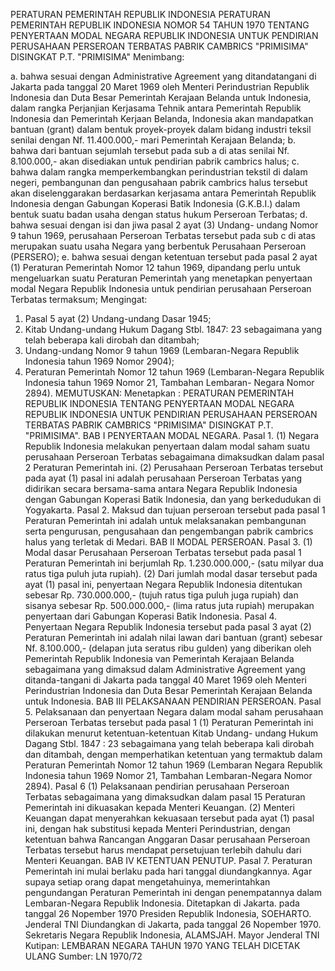  PERATURAN PEMERINTAH REPUBLIK INDONESIA PERATURAN PEMERINTAH REPUBLIK INDONESIA NOMOR 54 TAHUN 1970 TENTANG PENYERTAAN MODAL NEGARA REPUBLIK INDONESIA UNTUK PENDIRIAN PERUSAHAAN PERSEROAN TERBATAS PABRIK CAMBRICS "PRIMISIMA" DISINGKAT P.T. "PRIMISIMA"
Menimbang:

a. bahwa sesuai dengan Administrative Agreement yang ditandatangani di Jakarta pada tanggal 20 Maret 1969 oleh Menteri Perindustrian Republik Indonesia dan Duta Besar Pemerintah Kerajaan Belanda untuk Indonesia, dalam rangka Perjanjian Kerjasama Tehnik antara Pemerintah Republik Indonesia dan Pemerintah Kerjaan Belanda, Indonesia akan mandapatkan bantuan (grant) dalam bentuk proyek-proyek dalam bidang industri teksil senilai dengan Nf. 11.400.000,- mari Pemerintah Kerajaan Belanda;
b. bahwa dari bantuan sejumlah tersebut pada sub a di atas senilai Nf. 8.100.000,- akan disediakan untuk pendirian pabrik cambrics halus;
c. bahwa dalam rangka memperkembangkan perindustrian tekstil di dalam negeri, pembangunan dan pengusahaan pabrik cambrics halus tersebut akan diselenggarakan berdasarkan kerjasama antara Pemerintah Republik Indonesia dengan Gabungan Koperasi Batik Indonesia (G.K.B.I.) dalam bentuk suatu badan usaha dengan status hukum Perseroan Terbatas;
d. bahwa sesuai dengan isi dan jiwa pasal 2 ayat (3) Undang- undang Nomor 9 tahun 1969, perusahaan Perseroan Terbatas tersebut pada sub c di atas merupakan suatu usaha Negara yang berbentuk Perusahaan Perseroan (PERSERO);
e. bahwa sesuai dengan ketentuan tersebut pada pasal 2 ayat (1) Peraturan Pemerintah Nomor 12 tahun 1969, dipandang perlu untuk mengeluarkan suatu Peraturan Pemerintah yang menetapkan penyertaan modal Negara Republik Indonesia untuk pendirian perusahaan Perseroan Terbatas termaksum;
Mengingat:

1. Pasal 5 ayat (2) Undang-undang Dasar 1945;
2. Kitab Undang-undang Hukum Dagang Stbl. 1847: 23 sebagaimana yang telah beberapa kali dirobah dan ditambah;
3. Undang-undang Nomor 9 tahun 1969 (Lembaran-Negara Republik Indonesia tahun 1969 Nomor 2904);
4. Peraturan Pemerintah Nomor 12 tahun 1969 (Lembaran-Negara Republik Indonesia tahun 1969 Nomor 21, Tambahan Lembaran- Negara Nomor 2894).
MEMUTUSKAN:
 Menetapkan : PERATURAN PEMERINTAH REPUBLIK INDONESIA TENTANG PENYERTAAN MODAL NEGARA REPUBLIK INDONESIA UNTUK PENDIRIAN PERUSAHAAN PERSEROAN TERBATAS PABRIK CAMBRICS "PRIMISIMA" DISINGKAT P.T. "PRIMISIMA".
BAB I PENYERTAAN MODAL NEGARA. Pasal 1.
(1) Negara Republik Indonesia melakukan penyertaan dalam modal saham suatu perusahaan Perseroan Terbatas sebagaimana dimaksudkan dalam pasal 2 Peraturan Pemerintah ini. (2) Perusahaan Perseroan Terbatas tersebut pada ayat (1) pasal ini adalah perusahaan Perseroan Terbatas yang didirikan secara bersama-sama antara Negara Republik Indonesia dengan Gabungan Koperasi Batik Indonesia, dan yang berkedudukan di Yogyakarta. Pasal 2. Maksud dan tujuan perseroan tersebut pada pasal 1 Peraturan Pemerintah ini adalah untuk melaksanakan pembangunan serta pengurusan, pengusahaan dan pengembangan pabrik cambrics halus yang terletak di Medari. BAB II MODAL PERSEROAN. Pasal 3.
(1) Modal dasar Perusahaan Perseroan Terbatas tersebut pada pasal 1 Peraturan Pemerintah ini berjumlah Rp. 1.230.000.000,- (satu milyar dua ratus tiga puluh juta rupiah). (2) Dari jumlah modal dasar tersebut pada ayat (1) pasal ini, penyertaan Negara Republik Indonesia ditentukan sebesar Rp. 730.000.000,- (tujuh ratus tiga puluh juga rupiah) dan sisanya sebesar Rp. 500.000.000,- (lima ratus juta rupiah) merupakan penyertaan dari Gabungan Koperasi Batik Indonesia. Pasal 4. Penyertaan Negara Republik Indonesia tersebut pada pasal 3 ayat (2) Peraturan Pemerintah ini adalah nilai lawan dari bantuan (grant) sebesar Nf. 8.100.000,- (delapan juta seratus ribu gulden) yang diberikan oleh Pemerintah Republik Indonesia van Pemerintah Kerajaan Belanda sebagaimana yang dimaksud dalam Administrative Agreement yang ditanda-tangani di Jakarta pada tanggal 40 Maret 1969 oleh Menteri Perindustrian Indonesia dan Duta Besar Pemerintah Kerajaan Belanda untuk Indonesia. BAB III PELAKSANAAN PENDIRIAN PERSEROAN. Pasal 5. Pelaksanaan dan penyertaan Negara dalam modal saham perusahaan Perseroan Terbatas tersebut pada pasal 1 (1) Peraturan Pemerintah ini dilakukan menurut ketentuan-ketentuan Kitab Undang- undang Hukum Dagang Stbl. 1847 : 23 sebagaimana yang telah beberapa kali dirobah dan ditambah, dengan memperhatikan ketentuan yang termaktub dalam Peraturan Pemerintah Nomor 12 tahun 1969 (Lembaran Negara Republik Indonesia tahun 1969 Nomor 21, Tambahan Lembaran-Negara Nomor 2894). Pasal 6 (1) Pelaksanaan pendirian perusahaan Perseroan Terbatas sebagaimana yang dimaksudkan dalam pasal 15 Peraturan Pemerintah ini dikuasakan kepada Menteri Keuangan. (2) Menteri Keuangan dapat menyerahkan kekuasaan tersebut pada ayat (1) pasal ini, dengan hak substitusi kepada Menteri Perindustrian, dengan ketentuan bahwa Rancangan Anggaran Dasar perusahaan Perseroan Terbatas tersebut harus mendapat persetujuan terlebih dahulu dari Menteri Keuangan. BAB IV KETENTUAN PENUTUP. Pasal 7. Peraturan Pemerintah ini mulai berlaku pada hari tanggal diundangkannya. Agar supaya setiap orang dapat mengetahuinya, memerintahkan pengundangan Peraturan Pemerintah ini dengan penempatannya dalam Lembaran-Negara Republik Indonesia. Ditetapkan di Jakarta. pada tanggal 26 Nopember 1970 Presiden Republik Indonesia, SOEHARTO. Jenderal TNI Diundangkan di Jakarta, pada tanggal 26 Nopember 1970. Sekretaris Negara Republik Indonesia, ALAMSJAH. Mayor Jenderal TNI Kutipan: LEMBARAN NEGARA TAHUN 1970 YANG TELAH DICETAK ULANG Sumber: LN 1970/72
